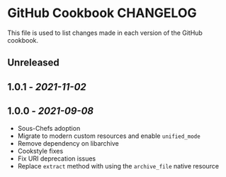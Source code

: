 # GitHub Cookbook CHANGELOG

This file is used to list changes made in each version of the GitHub cookbook.

## Unreleased

## 1.0.1 - *2021-11-02*

## 1.0.0 - *2021-09-08*

- Sous-Chefs adoption
- Migrate to modern custom resources and enable `unified_mode`
- Remove dependency on libarchive
- Cookstyle fixes
- Fix URI deprecation issues
- Replace `extract` method with using the `archive_file` native resource
